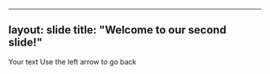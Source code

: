 
---
layout: slide
title:  "Welcome to our second slide!"
---

Your text 
Use the left arrow to go back
